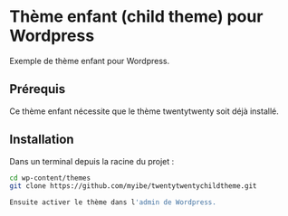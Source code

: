 # Thème enfant (child theme) pour Wordpress

Exemple de thème enfant pour Wordpress.

## Prérequis

Ce thème enfant nécessite que le thème twentytwenty soit déjà installé.

## Installation
Dans un terminal depuis la racine du projet :

```bash
cd wp-content/themes
git clone https://github.com/myibe/twentytwentychildtheme.git

Ensuite activer le thème dans l'admin de Wordpress.

```
